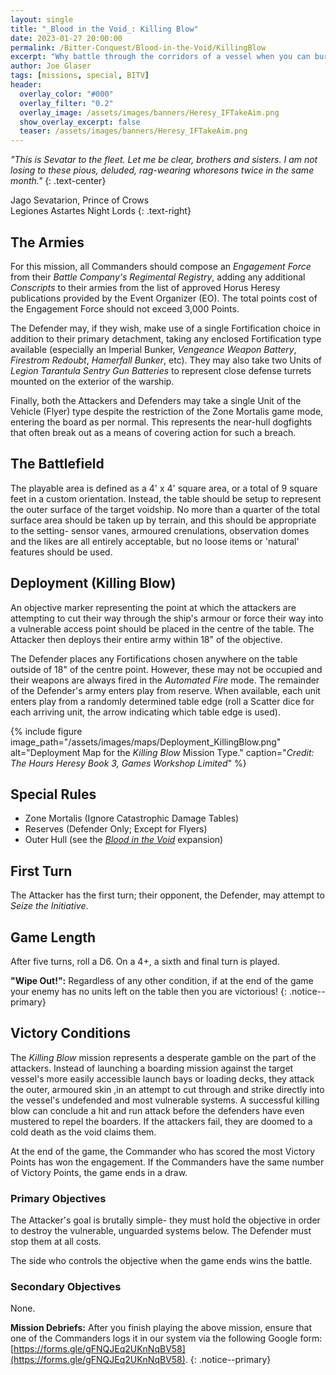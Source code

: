 ```yaml
---
layout: single
title: "_Blood in the Void_: Killing Blow"
date: 2023-01-27 20:00:00
permalink: /Bitter-Conquest/Blood-in-the-Void/KillingBlow
excerpt: "Why battle through the corridors of a vessel when you can burn through its hull?"
author: Joe Glaser
tags: [missions, special, BITV]
header:
  overlay_color: "#000"
  overlay_filter: "0.2"
  overlay_image: /assets/images/banners/Heresy_IFTakeAim.png
  show_overlay_excerpt: false
  teaser: /assets/images/banners/Heresy_IFTakeAim.png
---
```


*"This is Sevatar to the fleet. Let me be clear, brothers and sisters. I am not losing to these pious, deluded, rag-wearing whoresons twice in the same month."*
{: .text-center}

Jago Sevatarion, Prince of Crows <br> Legiones Astartes Night Lords
{: .text-right}

## The Armies

For this mission, all Commanders should compose an *Engagement Force* from their *Battle Company's Regimental Registry*, adding any additional *Conscripts* to their armies from the list of approved Horus Heresy publications provided by the Event Organizer (EO). The total points cost of the Engagement Force should not exceed 3,000 Points.

The Defender may, if they wish, make use of a single Fortification choice in addition to their primary detachment, taking any enclosed Fortification type available (especially an Imperial Bunker, _Vengeance Weapon Battery_, _Firestrom Redoubt_, _Hamerfall Bunker_, etc). They may also take two Units of _Legion Tarantula Sentry Gun Batteries_ to represent close defense turrets mounted on the exterior of the warship.

Finally, both the Attackers and Defenders may take a single Unit of the Vehicle (Flyer) type despite the restriction of the Zone Mortalis game mode, entering the board as per normal. This represents the near-hull dogfights that often break out as a means of covering action for such a breach.

## The Battlefield

The playable area is defined as a 4' x 4' square area, or a total of 9 square feet in a custom orientation. Instead, the table should be setup to represent the outer surface of the target voidship. No more than a quarter of the total surface area should be taken up by terrain, and this should be appropriate to the setting- sensor vanes, armoured crenulations, observation domes and the likes are all entirely acceptable, but no loose items or 'natural' features should be used. 

## Deployment (Killing Blow)

An objective marker representing the point at which the attackers are attempting to cut their way through the ship's armour or force their way into a vulnerable access point should be placed in the centre of the table. The Attacker then deploys their entire army within 18" of the objective.

The Defender places any Fortifications chosen anywhere on the table outside of 18" of the centre point. However, these may not be occupied and their weapons are always fired in the _Automated Fire_ mode. The remainder of the Defender's army enters play from reserve. When available, each unit enters play from a randomly determined table edge (roll a Scatter dice for each arriving unit, the arrow indicating which table edge is used).

{% include figure image_path="/assets/images/maps/Deployment_KillingBlow.png" alt="Deployment Map for the _Killing Blow_ Mission Type." caption="*Credit: The Hours Heresy Book 3, Games Workshop Limited*" %}

## Special Rules

- Zone Mortalis (Ignore Catastrophic Damage Tables)
- Reserves (Defender Only; Except for Flyers)
- Outer Hull (see the [_Blood in the Void_](/Bitter-Conquest/Blood-in-the-Void#Outer-Hull) expansion)

## First Turn

The Attacker has the first turn; their opponent, the Defender, may attempt to *Seize the Initiative*.

## Game Length

After five turns, roll a D6. On a 4+, a sixth and final turn is played.

**"Wipe Out!":** Regardless of any other condition, if at the end of the game your enemy has no units left on the table then you are victorious!
{: .notice--primary}

## Victory Conditions

The _Killing Blow_ mission represents a desperate gamble on the part of the attackers. Instead of launching a boarding mission against the target vessel's more easily accessible launch bays or loading decks, they attack the outer, armoured skin ,in an attempt to cut through and strike directly into the vessel's undefended and most vulnerable systems. A successful killing blow can conclude a hit and run attack before the defenders have even mustered to repel the boarders. If the attackers fail, they are doomed to a cold death as the void claims them. 

At the end of the game, the Commander who has scored the most Victory Points has won the engagement. If the Commanders have the same number of Victory Points, the game ends in a draw.

### Primary Objectives

The Attacker's goal is brutally simple- they must hold the objective in order to destroy the vulnerable, unguarded systems below. The Defender must stop them at all costs. 

The side who controls the objective when the game ends wins the battle.

### Secondary Objectives
None.

**Mission Debriefs:** After you finish playing the above mission, ensure that one of the Commanders logs it in our system via the following Google form: [https://forms.gle/gFNQJEq2UKnNqBV58](https://forms.gle/gFNQJEq2UKnNqBV58).
{: .notice--primary}

